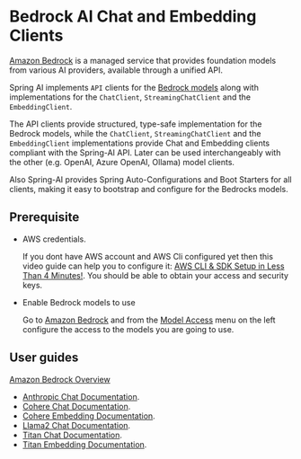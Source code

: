 # Bedrock AI Chat and Embedding Clients

[Amazon Bedrock](https://docs.aws.amazon.com/bedrock/latest/userguide/what-is-bedrock.html) is a managed service that provides foundation models from various AI providers, available through a unified API.

Spring AI implements `API` clients for the [Bedrock models](https://docs.aws.amazon.com/bedrock/latest/userguide/model-ids-arns.html) along with implementations for the `ChatClient`, `StreamingChatClient` and the `EmbeddingClient`.

The API clients provide structured, type-safe implementation for the Bedrock models, while the `ChatClient`, `StreamingChatClient` and the `EmbeddingClient` implementations provide Chat and Embedding clients compliant with the Spring-AI API. Later can be used interchangeably with the other (e.g. OpenAI, Azure OpenAI,
Ollama) model clients.

Also Spring-AI provides Spring Auto-Configurations and Boot Starters for all clients, making it easy to bootstrap and configure for the Bedrocks models.

## Prerequisite

* AWS credentials.

  If you dont have AWS account and AWS Cli configured yet then this video guide can help you to configure it: [AWS CLI & SDK Setup in Less Than 4 Minutes!](https://youtu.be/gswVHTrRX8I?si=buaY7aeI0l3-bBVb).
  You should be able to obtain your access and security keys.

* Enable Bedrock models to use

  Go to [Amazon Bedrock](https://us-east-1.console.aws.amazon.com/bedrock/home) and from the [Model Access](https://us-east-1.console.aws.amazon.com/bedrock/home?region=us-east-1#/modelaccess) menu on the left configure the access to the models you are going to use.

## User guides

[Amazon Bedrock Overview](https://docs.spring.io/spring-ai/reference/api/bedrock.html)

- [Anthropic Chat Documentation](https://docs.spring.io/spring-ai/reference/api/clients/bedrock/bedrock-anthropic.html).
- [Cohere Chat Documentation](https://docs.spring.io/spring-ai/reference/api/clients/bedrock/bedrock-cohere.html).
- [Cohere Embedding Documentation](https://docs.spring.io/spring-ai/reference/api/embeddings/bedrock-cohere-embedding.html).
- [Llama2 Chat Documentation](https://docs.spring.io/spring-ai/reference/api/clients/bedrock/bedrock-llama2.html).
- [Titan Chat Documentation](https://docs.spring.io/spring-ai/reference/api/clients/bedrock/bedrock-titan.html).
- [Titan Embedding Documentation](https://docs.spring.io/spring-ai/reference/api/embeddings/bedrock-titan-embedding.html).
